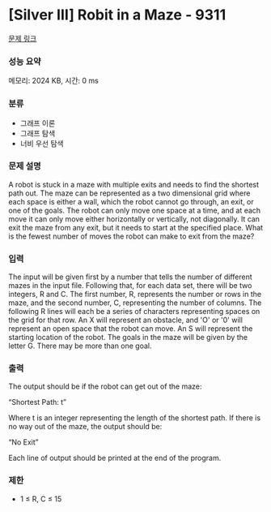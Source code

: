 # [Silver Ⅲ] Robit in a Maze - 9311

[문제 링크](https://www.acmicpc.net/problem/9311) 

### 성능 요약

메모리: 2024 KB, 시간: 0 ms

### 분류

* 그래프 이론
* 그래프 탐색
* 너비 우선 탐색

### 문제 설명

A robot is stuck in a maze with multiple exits and needs to find the shortest path out. The maze can be represented as a two dimensional grid where each space is either a wall, which the robot cannot go through, an exit, or one of the goals. The robot can only move one space at a time, and at each move it can only move either horizontally or vertically, not diagonally. It can exit the maze from any exit, but it needs to start at the specified place. What is the fewest number of moves the robot can make to exit from the maze?

### 입력 

The input will be given first by a number that tells the number of different mazes in the input file. Following that, for each data set, there will be two integers, R and C. The first number, R, represents the number or rows in the maze, and the second number, C, representing the number of columns. The following R lines will each be a series of characters representing spaces on the grid for that row. An X will represent an obstacle, and 'O' or '0' will represent an open space that the robot can move. An S will represent the starting location of the robot. The goals in the maze will be given by the letter G. There may be more than one goal.

### 출력 

The output should be if the robot can get out of the maze:

“Shortest Path: t”

Where t is an integer representing the length of the shortest path. If there is no way out of the maze, the output should be:

“No Exit”

Each line of output should be printed at the end of the program.

### 제한

* 1 ≤ R, C ≤ 15